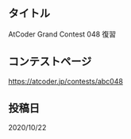 ## タイトル

AtCoder Grand Contest 048 復習

## コンテストページ

https://atcoder.jp/contests/abc048

## 投稿日

2020/10/22
